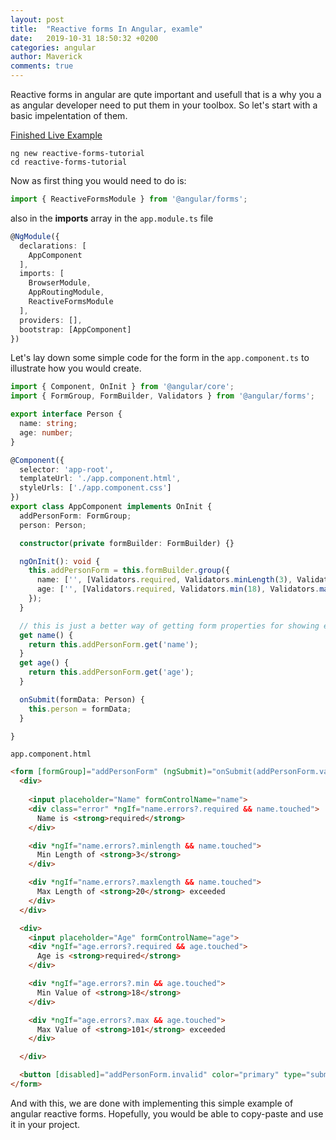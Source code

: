 ```yaml
---
layout: post
title:  "Reactive forms In Angular, examle"
date:   2019-10-31 18:50:32 +0200
categories: angular
author: Maverick
comments: true
---
```


Reactive forms in angular are qute important and usefull that is a why you a as angular developer need to put them in your toolbox. So let's start with a basic impelentation of them.

[Finished Live Example](https://stackblitz.com/edit/reactive-forms-in-angular-examle)

    ng new reactive-forms-tutorial
    cd reactive-forms-tutorial

Now as first thing you would need to do is:
```typescript
import { ReactiveFormsModule } from '@angular/forms';
```
also in the **imports** array in the `app.module.ts` file
```typescript
@NgModule({
  declarations: [
    AppComponent
  ],
  imports: [
    BrowserModule,
    AppRoutingModule,
    ReactiveFormsModule
  ],
  providers: [],
  bootstrap: [AppComponent]
})
```

Let's lay down some simple code for the form in the `app.component.ts` to illustrate how you would create.
```typescript
import { Component, OnInit } from '@angular/core';
import { FormGroup, FormBuilder, Validators } from '@angular/forms';

export interface Person {
  name: string;
  age: number;
}

@Component({
  selector: 'app-root',
  templateUrl: './app.component.html',
  styleUrls: ['./app.component.css']
})
export class AppComponent implements OnInit {
  addPersonForm: FormGroup;
  person: Person;

  constructor(private formBuilder: FormBuilder) {}

  ngOnInit(): void {
    this.addPersonForm = this.formBuilder.group({
      name: ['', [Validators.required, Validators.minLength(3), Validators.maxLength(20)]],
      age: ['', [Validators.required, Validators.min(18), Validators.max(101)]],
    });
  }

  // this is just a better way of getting form properties for showing error validation
  get name() {
    return this.addPersonForm.get('name');
  }
  get age() {
    return this.addPersonForm.get('age');
  }

  onSubmit(formData: Person) {
    this.person = formData;
  }

}
```
`app.component.html`
```html
<form [formGroup]="addPersonForm" (ngSubmit)="onSubmit(addPersonForm.value)">
  <div>
  
    <input placeholder="Name" formControlName="name">
    <div class="error" *ngIf="name.errors?.required && name.touched">
      Name is <strong>required</strong>
    </div>

    <div *ngIf="name.errors?.minlength && name.touched">
      Min Length of <strong>3</strong>
    </div>

    <div *ngIf="name.errors?.maxlength && name.touched">
      Max Length of <strong>20</strong> exceeded
    </div>
  </div>

  <div>
    <input placeholder="Age" formControlName="age">
    <div *ngIf="age.errors?.required && age.touched">
      Age is <strong>required</strong>
    </div>

    <div *ngIf="age.errors?.min && age.touched">
      Min Value of <strong>18</strong>
    </div>

    <div *ngIf="age.errors?.max && age.touched">
      Max Value of <strong>101</strong> exceeded
    </div>

  </div>

  <button [disabled]="addPersonForm.invalid" color="primary" type="submit">Submit</button>
</form>
```

And with this, we are done with implementing this simple example of angular reactive forms. Hopefully, you would be able to copy-paste and use it in your project.


